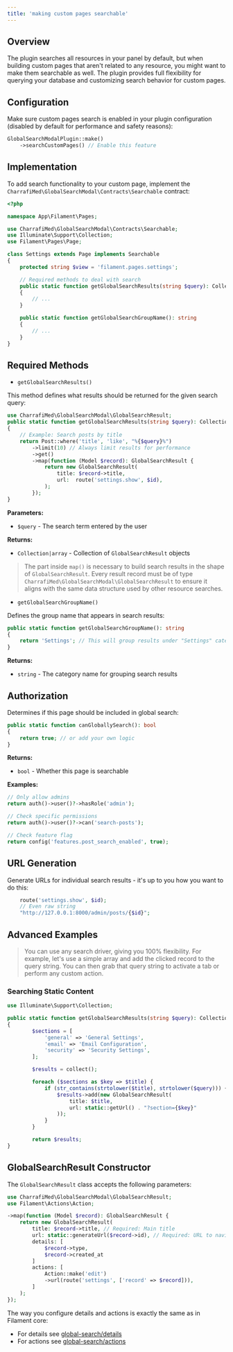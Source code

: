 ```yaml
---
title: 'making custom pages searchable'
---
```

## Overview

The plugin searches all resources in your panel by default, but when building custom pages that aren't related to any resource, you might want to make them searchable as well. The plugin provides full flexibility for querying your database and customizing search behavior for custom pages.

## Configuration

Make sure custom pages search is enabled in your plugin configuration (disabled by default for performance and safety reasons):

```php
GlobalSearchModalPlugin::make()
    ->searchCustomPages() // Enable this feature
```

## Implementation

To add search functionality to your custom page, implement the `CharrafiMed\GlobalSearchModal\Contracts\Searchable` contract:

```php
<?php

namespace App\Filament\Pages;

use CharrafiMed\GlobalSearchModal\Contracts\Searchable;
use Illuminate\Support\Collection;
use Filament\Pages\Page;

class Settings extends Page implements Searchable
{
    protected string $view = 'filament.pages.settings';

    // Required methods to deal with search
    public static function getGlobalSearchResults(string $query): Collection|array
    {
        // ...
    }

    public static function getGlobalSearchGroupName(): string
    {
        // ...
    }
}
```

## Required Methods

- `getGlobalSearchResults()`

This method defines what results should be returned for the given search query:

```php
use CharrafiMed\GlobalSearchModal\GlobalSearchResult;
public static function getGlobalSearchResults(string $query): Collection|array
{
    // Example: Search posts by title
    return Post::where('title', 'like', "%{$query}%")
        ->limit(10) // Always limit results for performance
        ->get()
        ->map(function (Model $record): GlobalSearchResult {
            return new GlobalSearchResult(
                title: $record->title,
                url:  route('settings.show', $id),
            );
        });
}
```

**Parameters:**
- `$query` - The search term entered by the user

**Returns:**
- `Collection|array` - Collection of `GlobalSearchResult` objects


>The part inside `map()` is necessary to build search results in the shape of `GlobalSearchResult`.
>Every result record must be of type `CharrafiMed\GlobalSearchModal\GlobalSearchResult` to ensure it aligns with the same data structure used by other resource searches.

- `getGlobalSearchGroupName()`

Defines the group name that appears in search results:

```php
public static function getGlobalSearchGroupName(): string
{
    return 'Settings'; // This will group results under "Settings" category
}
```

**Returns:**
- `string` - The category name for grouping search results

## Authorization

Determines if this page should be included in global search:

```php
public static function canGloballySearch(): bool
{
    return true; // or add your own logic
}
```

**Returns:**
- `bool` - Whether this page is searchable

**Examples:**
```php
// Only allow admins
return auth()->user()?->hasRole('admin');

// Check specific permissions
return auth()->user()?->can('search-posts');

// Check feature flag
return config('features.post_search_enabled', true);
```


## URL Generation

Generate URLs for individual search results - it's up to you how you want to do this:

```php
    route('settings.show', $id);
    // Even raw string
    "http://127.0.0.1:8000/admin/posts/{$id}";
```

## Advanced Examples

> You can use any search driver, giving you 100% flexibility. For example, let's use a simple array and add the clicked record to the query string. You can then grab that query string to activate a tab or perform any custom action.

### Searching Static Content
```php
use Illuminate\Support\Collection;

public static function getGlobalSearchResults(string $query): Collection
{
        $sections = [
            'general' => 'General Settings',
            'email' => 'Email Configuration',
            'security' => 'Security Settings',
        ];

        $results = collect();

        foreach ($sections as $key => $title) {
            if (str_contains(strtolower($title), strtolower($query))) {
                $results->add(new GlobalSearchResult(
                    title: $title,
                    url: static::getUrl() . "?section={$key}"
                ));
            }
        }

        return $results;
}
```

## GlobalSearchResult Constructor

The `GlobalSearchResult` class accepts the following parameters:

```php
use CharrafiMed\GlobalSearchModal\GlobalSearchResult;
use Filament\Actions\Action;

->map(function (Model $record): GlobalSearchResult {
    return new GlobalSearchResult(
        title: $record->title, // Required: Main title
        url: static::generateUrl($record->id), // Required: URL to navigate to
        details: [
            $record->type,
            $record->created_at
        ]
        actions: [
            Action::make('edit')
            ->url(route('settings', ['record' => $record])),
        ]
    );
});
```


The way you configure details and actions is exactly the same as in Filament core: 
- For details see [global-search/details](https://filamentphp.com/docs/4.x/resources/global-search#adding-extra-details-to-global-search-results)
- For actions see [global-search/actions](https://filamentphp.com/docs/4.x/resources/global-search#adding-actions-to-global-search-results)